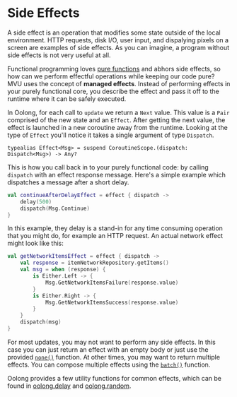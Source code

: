 # Side Effects

A side effect is an operation that modifies some state outside of the local environment. HTTP requests, disk I/O, user input, and dispalying pixels on a screen are examples of side effects. As you can imagine, a program without side effects is not very useful at all.

Functional programming loves [pure functions](https://en.wikipedia.org/wiki/Pure_function) and abhors side effects, so how can we perform effectful operations while keeping our code pure? MVU uses the concept of **managed effects**. Instead of performing effects in your purely functional core, you describe the effect and pass it off to the runtime where it can be safely executed.

In Oolong, for each call to `update` we return a `Next` value. This value is a `Pair` comprised of the new state and an `Effect`. After getting the next value, the effect is launched in a new coroutine away from the runtime. Looking at the type of `Effect` you'll notice it takes a single argument of type `Dispatch`.

`typealias Effect<Msg> = suspend CoroutineScope.(dispatch: Dispatch<Msg>) -> Any?`

This is how you call back in to your purely functional code: by calling `dispatch` with an effect response message. Here's a simple example which dispatches a message after a short delay.

```kotlin
val continueAfterDelayEffect = effect { dispatch ->
    delay(500)
    dispatch(Msg.Continue)
}
```

In this example, they delay is a stand-in for any time consuming operation that you might do, for example an HTTP request. An actual network effect might look like this:

```kotlin
val getNetworkItemsEffect = effect { dispatch ->
    val response = itemNetworkRepository.getItems()
    val msg = when (response) {
        is Either.Left -> {
            Msg.GetNetworkItemsFailure(response.value)
        }
        is Either.Right -> {
            Msg.GetNetworkItemsSuccess(response.value)
        }
    }
    dispatch(msg)
}
```

For most updates, you may not want to perform any side effects. In this case you can just return an effect with an empty body or just use the provided [`none()`](/oolong/oolong.effect/none) function. At other times, you may want to return multiple effects. You can compose multiple effects using the [`batch()`](/oolong/oolong.effect/batch) function.

Oolong provides a few utility functions for common effects, which can be found in [oolong.delay](/oolong/oolong.delay/index) and [oolong.random](/oolong/oolong.random/index).
